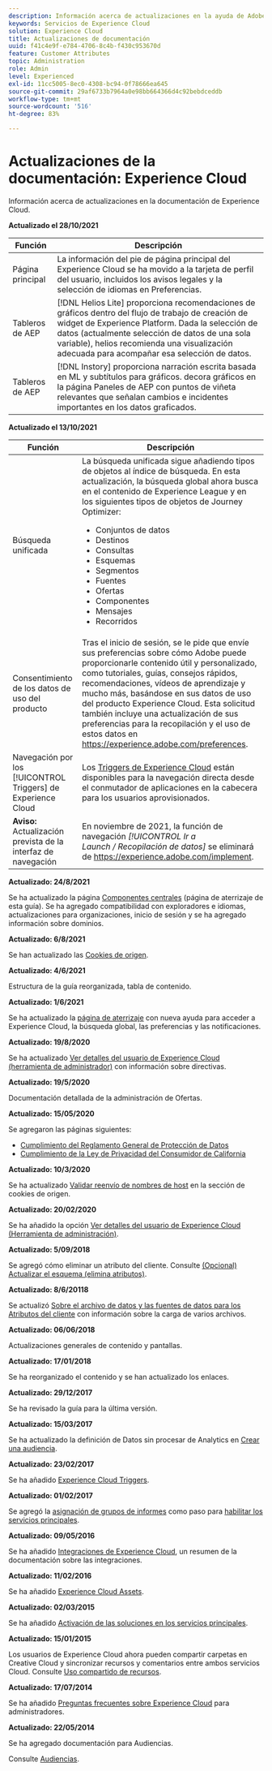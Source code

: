 ```yaml
---
description: Información acerca de actualizaciones en la ayuda de Adobe Experience Cloud.
keywords: Servicios de Experience Cloud
solution: Experience Cloud
title: Actualizaciones de documentación
uuid: f41c4e9f-e784-4706-8c4b-f430c953670d
feature: Customer Attributes
topic: Administration
role: Admin
level: Experienced
exl-id: 11cc5005-8ec0-4308-bc94-0f78666ea645
source-git-commit: 29af6733b7964a0e98bb664366d4c92bebdceddb
workflow-type: tm+mt
source-wordcount: '516'
ht-degree: 83%

---
```


# Actualizaciones de la documentación: Experience Cloud

Información acerca de actualizaciones en la documentación de Experience Cloud.

**Actualizado el 28/10/2021**

| Función | Descripción |
| ------- | ------- |
| Página principal | La información del pie de página principal del Experience Cloud se ha movido a la tarjeta de perfil del usuario, incluidos los avisos legales y la selección de idiomas en Preferencias. |
| Tableros de AEP | [!DNL Helios Lite] proporciona recomendaciones de gráficos dentro del flujo de trabajo de creación de widget de Experience Platform. Dada la selección de datos (actualmente selección de datos de una sola variable), helios recomienda una visualización adecuada para acompañar esa selección de datos. |
| Tableros de AEP | [!DNL Instory] proporciona narración escrita basada en ML y subtítulos para gráficos. decora gráficos en la página Paneles de AEP con puntos de viñeta relevantes que señalan cambios e incidentes importantes en los datos graficados. |

**Actualizado el 13/10/2021**

| Función | Descripción |
| ------- | ------- |
| Búsqueda unificada | La búsqueda unificada sigue añadiendo tipos de objetos al índice de búsqueda. En esta actualización, la búsqueda global ahora busca en el contenido de Experience League y en los siguientes tipos de objetos de Journey Optimizer: <ul><li>Conjuntos de datos</li><li>Destinos</li><li>Consultas</li><li>Esquemas</li><li>Segmentos</li><li>Fuentes</li><li>Ofertas</li><li>Componentes</li><li>Mensajes</li><li>Recorridos</li></ul> |
| Consentimiento de los datos de uso del producto | Tras el inicio de sesión, se le pide que envíe sus preferencias sobre cómo Adobe puede proporcionarle contenido útil y personalizado, como tutoriales, guías, consejos rápidos, recomendaciones, vídeos de aprendizaje y mucho más, basándose en sus datos de uso del producto Experience Cloud. Esta solicitud también incluye una actualización de sus preferencias para la recopilación y el uso de estos datos en <https://experience.adobe.com/preferences>. |
| Navegación por los [!UICONTROL Triggers] de Experience Cloud | Los [Triggers de Experience Cloud](https://experienceleague.adobe.com/docs/core-services/interface/services/activation/triggers.html?lang=es) están disponibles para la navegación directa desde el conmutador de aplicaciones en la cabecera para los usuarios aprovisionados. |
| **Aviso:** Actualización prevista de la interfaz de navegación | En noviembre de 2021, la función de navegación _[!UICONTROL Ir a Launch / Recopilación de datos]_ se eliminará de <https://experience.adobe.com/implement>. |

**Actualizado: 24/8/2021**

Se ha actualizado la página [Componentes centrales](experience-cloud.md) (página de aterrizaje de esta guía). Se ha agregado compatibilidad con exploradores e idiomas, actualizaciones para organizaciones, inicio de sesión y se ha agregado información sobre dominios.

**Actualizado: 6/8/2021**

Se han actualizado las [Cookies de origen](cookies-first-party.md).

**Actualizado: 4/6/2021**

Estructura de la guía reorganizada, tabla de contenido.

**Actualizado: 1/6/2021**

Se ha actualizado la [página de aterrizaje](experience-cloud.md) con nueva ayuda para acceder a Experience Cloud, la búsqueda global, las preferencias y las notificaciones.

**Actualizado: 19/8/2020**

Se ha actualizado [Ver detalles del usuario de Experience Cloud (herramienta de administrador)](admin-tool-experience-cloud.md) con información sobre directivas.

**Actualizado: 19/5/2020**

Documentación detallada de la administración de Ofertas.

**Actualizado: 15/05/2020**

Se agregaron las páginas siguientes:

* [Cumplimiento del Reglamento General de Protección de Datos](gdpr.md)
* [Cumplimiento de la Ley de Privacidad del Consumidor de California](ccpa.md)

**Actualizado: 10/3/2020**

Se ha actualizado [Validar reenvío de nombres de host](cookies-first-party.md#validate) en la sección de cookies de origen.

**Actualizado: 20/02/2020**

Se ha añadido la opción [Ver detalles del usuario de Experience Cloud (Herramienta de administración)](admin-tool-experience-cloud.md).

**Actualizado: 5/09/2018**

Se agregó cómo eliminar un atributo del cliente. Consulte [(Opcional) Actualizar el esquema (elimina atributos)](t-crs-usecase.md#task_6568898BB7C44A42ABFB86532B89063C).

**Actualizado: 8/6/20118**

Se actualizó [Sobre el archivo de datos y las fuentes de datos para los Atributos del cliente](crs-data-file.md#concept_DE908F362DF24172BFEF48E1797DAF19) con información sobre la carga de varios archivos.

**Actualizado: 06/06/2018**

Actualizaciones generales de contenido y pantallas.

**Actualizado: 17/01/2018**

Se ha reorganizado el contenido y se han actualizado los enlaces.

**Actualizado: 29/12/2017**

Se ha revisado la guía para la última versión.

**Actualizado: 15/03/2017**

Se ha actualizado la definición de Datos sin procesar de Analytics en [Crear una audiencia](t-audience-create.md#task_37F407F58BF9459493BB8E968CDFE737).

**Actualizado: 23/02/2017**

Se ha añadido [Experience Cloud Triggers](triggers.md#concept_887B30241B3E4DB0A2553B2996E2D4FB).

**Actualizado: 01/02/2017**

Se agregó la [asignación de grupos de informes](core-services.md#concept_apg_zq2_rw) como paso para [habilitar los servicios principales](core-services.md#concept_07ED1D5C64234E77976E6D572E78FB9C).

**Actualizado: 09/05/2016**

Se ha añadido [Integraciones de Experience Cloud](marketing-cloud-integrations.md#concept_9E6D3E37D1E3452E8CCCFA92AF034F90), un resumen de la documentación sobre las integraciones.

**Actualizado: 11/02/2016**

Se ha añadido [Experience Cloud Assets](experience-cloud-assets.md#concept_DDA5224C907D4A4F817D795DA0ED64D0).

**Actualizado: 02/03/2015**

Se ha añadido [Activación de las soluciones en los servicios principales](core-services.md#concept_07ED1D5C64234E77976E6D572E78FB9C).

**Actualizado: 15/01/2015**

Los usuarios de Experience Cloud ahora pueden compartir carpetas en Creative Cloud y sincronizar recursos y comentarios entre ambos servicios Cloud. Consulte [Uso compartido de recursos](creative-cloud.md#concept_3E5A34C3459047D5965F900788A9BA68).

**Actualizado: 17/07/2014**

Se ha añadido [Preguntas frecuentes sobre Experience Cloud](faq.md#concept_13219B4E51784577B6FF78AAA203DE91) para administradores.

**Actualizado: 22/05/2014**

Se ha agregado documentación para Audiencias.

Consulte [Audiencias](audience-library.md#topic_679810123CAA4E0CA4FA3417FB0100C7).
